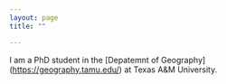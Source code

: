 ```yaml
--- 
layout: page
title: ""

---
```


I am a PhD student in the [Depatemnt of Geography] (https://geography.tamu.edu/) at Texas A&M University. 
